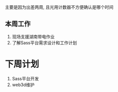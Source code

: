 主要是因为出差两周, 且光用计数器不方便确认是哪个时间

## 本周工作

1. 现场支援湖南带电作业
2. 了解Sass平台需求设计和工作计划



# 下周计划

1. Sass平台开发
2. web3d维护